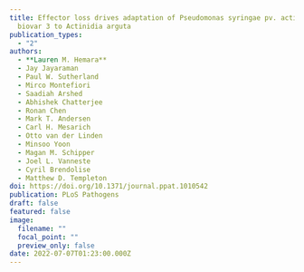 ```yaml
---
title: Effector loss drives adaptation of Pseudomonas syringae pv. actinidiae
  biovar 3 to Actinidia arguta
publication_types:
  - "2"
authors:
  - **Lauren M. Hemara**
  - Jay Jayaraman
  - Paul W. Sutherland
  - Mirco Montefiori
  - Saadiah Arshed
  - Abhishek Chatterjee
  - Ronan Chen
  - Mark T. Andersen
  - Carl H. Mesarich
  - Otto van der Linden
  - Minsoo Yoon
  - Magan M. Schipper
  - Joel L. Vanneste
  - Cyril Brendolise
  - Matthew D. Templeton
doi: https://doi.org/10.1371/journal.ppat.1010542
publication: PLoS Pathogens
draft: false
featured: false
image:
  filename: ""
  focal_point: ""
  preview_only: false
date: 2022-07-07T01:23:00.000Z
---
```

